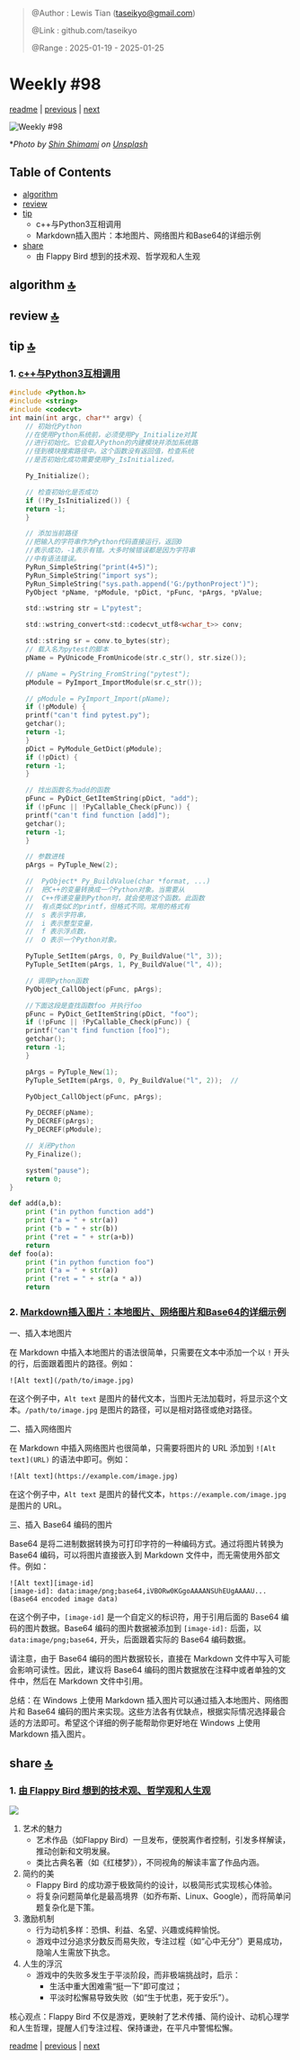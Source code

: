 > @Author  : Lewis Tian (taseikyo@gmail.com)
>
> @Link    : github.com/taseikyo
>
> @Range   : 2025-01-19 - 2025-01-25

# Weekly #98

[readme](../README.md) | [previous](202501W3.md) | [next](202501W5.md)

![](../images/2025/01/shin-shimami-rAqM0dye4nM-unsplash.jpg "Weekly #98")

\**Photo by [Shin Shimami](https://unsplash.com/@shimami) on [Unsplash](https://unsplash.com/photos/a-woman-laying-on-top-of-a-bed-in-a-black-bra-rAqM0dye4nM)*

## Table of Contents

- [algorithm](#algorithm-)
- [review](#review-)
- [tip](#tip-)
	- c++与Python3互相调用
	- Markdown插入图片：本地图片、网络图片和Base64的详细示例
- [share](#share-)
	- 由 Flappy Bird 想到的技术观、哲学观和人生观

## algorithm [🔝](#weekly-98)

## review [🔝](#weekly-98)

## tip [🔝](#weekly-98)

### 1. [c++与Python3互相调用](https://blog.csdn.net/cparent/article/details/9126587)

```C
#include <Python.h>
#include <string>
#include <codecvt>
int main(int argc, char** argv) {
	// 初始化Python
	//在使用Python系统前，必须使用Py_Initialize对其
	//进行初始化。它会载入Python的内建模块并添加系统路
	//径到模块搜索路径中。这个函数没有返回值，检查系统
	//是否初始化成功需要使用Py_IsInitialized。

	Py_Initialize();

	// 检查初始化是否成功
	if (!Py_IsInitialized()) {
	return -1;
	}

	// 添加当前路径
	//把输入的字符串作为Python代码直接运行，返回0
	//表示成功，-1表示有错。大多时候错误都是因为字符串
	//中有语法错误。
	PyRun_SimpleString("print(4+5)");
	PyRun_SimpleString("import sys");
	PyRun_SimpleString("sys.path.append('G:/pythonProject')");
	PyObject *pName, *pModule, *pDict, *pFunc, *pArgs, *pValue;

	std::wstring str = L"pytest";

	std::wstring_convert<std::codecvt_utf8<wchar_t>> conv;

	std::string sr = conv.to_bytes(str);
	// 载入名为pytest的脚本
	pName = PyUnicode_FromUnicode(str.c_str(), str.size());

	// pName = PyString_FromString("pytest");
	pModule = PyImport_ImportModule(sr.c_str());

	// pModule = PyImport_Import(pName);
	if (!pModule) {
	printf("can't find pytest.py");
	getchar();
	return -1;
	}
	pDict = PyModule_GetDict(pModule);
	if (!pDict) {
	return -1;
	}

	// 找出函数名为add的函数
	pFunc = PyDict_GetItemString(pDict, "add");
	if (!pFunc || !PyCallable_Check(pFunc)) {
	printf("can't find function [add]");
	getchar();
	return -1;
	}

	// 参数进栈
	pArgs = PyTuple_New(2);

	//  PyObject* Py_BuildValue(char *format, ...)
	//  把C++的变量转换成一个Python对象。当需要从
	//  C++传递变量到Python时，就会使用这个函数。此函数
	//  有点类似C的printf，但格式不同。常用的格式有
	//  s 表示字符串，
	//  i 表示整型变量，
	//  f 表示浮点数，
	//  O 表示一个Python对象。

	PyTuple_SetItem(pArgs, 0, Py_BuildValue("l", 3));
	PyTuple_SetItem(pArgs, 1, Py_BuildValue("l", 4));

	// 调用Python函数
	PyObject_CallObject(pFunc, pArgs);

	//下面这段是查找函数foo 并执行foo
	pFunc = PyDict_GetItemString(pDict, "foo");
	if (!pFunc || !PyCallable_Check(pFunc)) {
	printf("can't find function [foo]");
	getchar();
	return -1;
	}

	pArgs = PyTuple_New(1);
	PyTuple_SetItem(pArgs, 0, Py_BuildValue("l", 2));  //

	PyObject_CallObject(pFunc, pArgs);

	Py_DECREF(pName);
	Py_DECREF(pArgs);
	Py_DECREF(pModule);

	// 关闭Python
	Py_Finalize();

	system("pause");
	return 0;
}
```

```python
def add(a,b):
    print ("in python function add")
    print ("a = " + str(a))
    print ("b = " + str(b))
    print ("ret = " + str(a+b))
    return
def foo(a):
    print ("in python function foo")
    print ("a = " + str(a))
    print ("ret = " + str(a * a))
    return 
```

### 2. [Markdown插入图片：本地图片、网络图片和Base64的详细示例](https://developer.baidu.com/article/details/2746783)

一、插入本地图片

在 Markdown 中插入本地图片的语法很简单，只需要在文本中添加一个以 `!` 开头的行，后面跟着图片的路径。例如：

```
![Alt text](/path/to/image.jpg)
```

在这个例子中，`Alt text` 是图片的替代文本，当图片无法加载时，将显示这个文本。`/path/to/image.jpg` 是图片的路径，可以是相对路径或绝对路径。

二、插入网络图片

在 Markdown 中插入网络图片也很简单，只需要将图片的 URL 添加到 `![Alt text](URL)` 的语法中即可。例如：

```
![Alt text](https://example.com/image.jpg)
```

在这个例子中，`Alt text` 是图片的替代文本，`https://example.com/image.jpg` 是图片的 URL。

三、插入 Base64 编码的图片

Base64 是将二进制数据转换为可打印字符的一种编码方式。通过将图片转换为 Base64 编码，可以将图片直接嵌入到 Markdown 文件中，而无需使用外部文件。例如：

```
![Alt text][image-id]
[image-id]: data:image/png;base64,iVBORw0KGgoAAAANSUhEUgAAAAU... (Base64 encoded image data)

```

在这个例子中，`[image-id]` 是一个自定义的标识符，用于引用后面的 Base64 编码的图片数据。Base64 编码的图片数据被添加到 `[image-id]:` 后面，以 `data:image/png;base64,` 开头，后面跟着实际的 Base64 编码数据。

请注意，由于 Base64 编码的图片数据较长，直接在 Markdown 文件中写入可能会影响可读性。因此，建议将 Base64 编码的图片数据放在注释中或者单独的文件中，然后在 Markdown 文件中引用。

总结：在 Windows 上使用 Markdown 插入图片可以通过插入本地图片、网络图片和 Base64 编码的图片来实现。这些方法各有优缺点，根据实际情况选择最合适的方法即可。希望这个详细的例子能帮助你更好地在 Windows 上使用 Markdown 插入图片。

## share [🔝](#weekly-98)

### 1. [由 Flappy Bird 想到的技术观、哲学观和人生观](http://www.wowotech.net/tech_discuss/10.html)

![](../images/2025/01/20140213040412.png)

1. 艺术的魅力
	- 艺术作品（如Flappy Bird）一旦发布，便脱离作者控制，引发多样解读，推动创新和文明发展。
	- 类比古典名著（如《红楼梦》），不同视角的解读丰富了作品内涵。
2. 简约的美
	- Flappy Bird 的成功源于极致简约的设计，以极简形式实现核心体验。
	- 将复杂问题简单化是最高境界（如乔布斯、Linux、Google），而将简单问题复杂化是下策。
3. 激励机制
	- 行为动机多样：恐惧、利益、名望、兴趣或纯粹愉悦。
	- 游戏中过分追求分数反而易失败，专注过程（如“心中无分”）更易成功，隐喻人生需放下执念。
4. 人生的浮沉
	- 游戏中的失败多发生于平淡阶段，而非极端挑战时，启示：
		- 生活中重大困难需“挺一下”即可度过；
		- 平淡时松懈易导致失败（如“生于忧患，死于安乐”）。

核心观点：Flappy Bird 不仅是游戏，更映射了艺术传播、简约设计、动机心理学和人生哲理，提醒人们专注过程、保持谦逊，在平凡中警惕松懈。

[readme](../README.md) | [previous](202501W3.md) | [next](202501W5.md)
